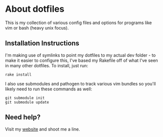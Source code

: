 # About dotfiles

This is my collection of various config files and options for programs like vim or bash (heavy unix focus).

## Installation Instructions

I'm making use of symlinks to point my dotfiles to my actual dev folder - to make it easier to configure this, I've based my Rakefile off of what I've seen in many other dotfiles. To install, just run:

    rake install

I also use submodules and pathogen to track various vim bundles so you'll likely need to run these commands as well:

    git submodule init
    git submodule update

## Need help?

Visit my [website](http://www.mohundro.com/blog) and shoot me a line.
